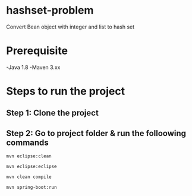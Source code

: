 # hashset-problem
Convert Bean object with integer and list to hash set


# Prerequisite
-Java 1.8
-Maven 3.xx

# Steps to run the project

## Step 1: Clone the project 

## Step 2: Go to project folder & run the folloowing commands

```
mvn eclipse:clean
```

```
mvn eclipse:eclipse
```

```
mvn clean compile
```

```
mvn spring-boot:run
```

